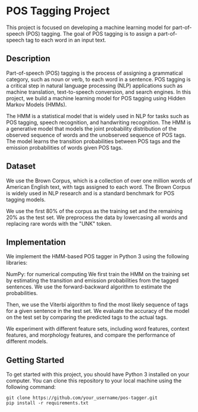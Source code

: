 # POS Tagging Project

This project is focused on developing a machine learning model for part-of-speech (POS) tagging. The goal of POS tagging is to assign a part-of-speech tag to each word in an input text.


## Description

Part-of-speech (POS) tagging is the process of assigning a grammatical category, such as noun or verb, to each word in a sentence. POS tagging is a critical step in natural language processing (NLP) applications such as machine translation, text-to-speech conversion, and search engines. In this project, we build a machine learning model for POS tagging using Hidden Markov Models (HMMs).

The HMM is a statistical model that is widely used in NLP for tasks such as POS tagging, speech recognition, and handwriting recognition. The HMM is a generative model that models the joint probability distribution of the observed sequence of words and the unobserved sequence of POS tags. The model learns the transition probabilities between POS tags and the emission probabilities of words given POS tags.

## Dataset
We use the Brown Corpus, which is a collection of over one million words of American English text, with tags assigned to each word. The Brown Corpus is widely used in NLP research and is a standard benchmark for POS tagging models.

We use the first 80% of the corpus as the training set and the remaining 20% as the test set. We preprocess the data by lowercasing all words and replacing rare words with the "UNK" token.

## Implementation
We implement the HMM-based POS tagger in Python 3 using the following libraries:

NumPy: for numerical computing
We first train the HMM on the training set by estimating the transition and emission probabilities from the tagged sentences. We use the forward-backward algorithm to estimate the probabilities.

Then, we use the Viterbi algorithm to find the most likely sequence of tags for a given sentence in the test set. We evaluate the accuracy of the model on the test set by comparing the predicted tags to the actual tags.

We experiment with different feature sets, including word features, context features, and morphology features, and compare the performance of different models.


## Getting Started

To get started with this project, you should have Python 3 installed on your computer. You can clone this repository to your local machine using the following command:

```
git clone https://github.com/your_username/pos-tagger.git
pip install -r requirements.txt

```



